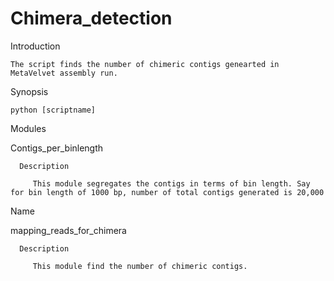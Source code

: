 # Chimera_detection

Introduction

    The script finds the number of chimeric contigs genearted in MetaVelvet assembly run.

Synopsis

    python [scriptname]
 
Modules

  Contigs_per_binlength
  
      Description
      
         This module segregates the contigs in terms of bin length. Say for bin length of 1000 bp, number of total contigs generated is 20,000
        
Name
  
  mapping_reads_for_chimera
      
      Description
         
         This module find the number of chimeric contigs.
         
